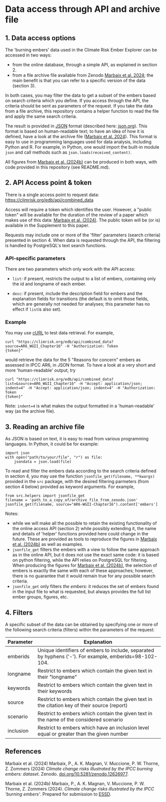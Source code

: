 # Data access through API and archive file

## 1. Data access options

The 'burning embers' data used in the Climate Risk Ember Explorer can be accessed in two ways:

- from the online database, through a simple API, as explained in section 2.
- from a file archive file available from Zenodo [Marbaix et al. 2024](#1); 
  the main benefit is that you can refer to a specific version of the data (section 3).

In both cases, you may filter the data to get a subset of the embers based on search criteria which you define.
If you access through the API, the criteria should be sent as parameters of the request.
If you take the data from a file archive, this repository contains a helper function to read the file and apply
the same search criteria.

The result is provided in [JSON](https://en.wikipedia.org/wiki/JSON) format 
(described here: [json.org](https://json.org)).
This format is based on human-readable text; to have an idea of how it is defined, have a look at the archive 
file ([Marbaix et al. 2024](#1)).
This format is easy to use in programming languages used for data analysis, including Python and R.
For example, in Python, one would import the built-in module `json` and call methods such as 
`json.loads(received_content)`.

All figures from [Marbaix et al. (2024b)](#2) can be produced in both ways, with code 
provided in this repository (see README.md).

## 2. API Access point & token

There is a single access point to request data:
https://climrisk.org/edb/api/combined_data

Access will require a token which identifies the user. 
However, a "public token" will be available for the duration of the review of a paper which makes use of this
data: [Marbaix et al. (2024)](#1). The public token will be (or is) available in the Supplement to this paper.

Requests may include one or more of the 'filter' parameters (search criteria) presented in section 4.
When data is requested through the API, the filtering is handled by PostgreSQL's text search functions. 

### API-specific parameters

There are two parameters which only work with the API access:

- `list`: if present, restricts the output to a list of embers, containing only the id and longname of each ember.

- `desc`: if present, include the description field for embers and the explanation fields for transitions
  (the default is to omit those fields, which are generally not needed for analyses; this parameter
  has no effect if `list`is also set).

### Example

You may use [cURL](https://en.wikipedia.org/wiki/CURL) to test data retrieval. For example,

```
curl "https://climrisk.org/edb/api/combined_data?source=AR6_WGII_Chapter16" -H "Authorization: Token
{token}"
```

would retrieve the data for the 5 "Reasons for concern" embers as assessed in IPCC AR6, in JSON format. 
To have a look at a very short and more 'human-readable' output, try

```
curl "https://climrisk.org/edb/api/combined_data?list=&source=AR6_WGII_Chapter16" -H "Accept: application/json; indent=4" -H "Accept: application/json; indent=4" -H "Authorization: Token
{token}"
```

Note: `indent=4` is what makes the output formatted in a 'human-readable' way (as the archive file).

## 3. Reading an archive file

As JSON is based on text, it is easy to read from various programming languages. In Python, it could be for example:

```
import json
with open("path/to/your/file", "r") as file:
    jsondata = json.load(file)
```
To read and filter the embers data according to the search criteria defined in section 4, 
you may use the function `jsonfile_get(filename, **kwargs)` provided in the `src` package, with the desired
filtering parmeters (from section 4 below) provided as keyword arguments. For example,

```
from src.helpers import jsonfile_get
filename = 'path_to_a_copy_of/archive_file_from_zenodo.json'
jsonfile_get(filename, source="AR6-WGII-Chapter16").content['embers']
```
Notes: 
- while we will make all the possible to retain the existing functionality of the online access API
  (section 2) while possibly extending it, the name and details of 'helper' functions provided here could change in the future.
  These are provided as tools to reproduce the figures in [Marbaix et al. (2024b)](#2) as well as examples.
- `jsonfile_get` filters the embers with a view to follow the same approach as in the online API, but 
  it does not use the exact same code: it is based on python filtering, while the API relies on PostgreSQL
  for filtering. When producing the figures for [Marbaix et al. (2024b)](#2), the selection of embers is exactly
  the same with each of these approaches; however, there is no guarantee that it would remain true for any possible 
  search criteria.
- `jsonfile_get` only filters *the embers*: it reduces the set of embers found in the input file to what is
  requested, but always provides the full list ember groups, figures, etc.

## 4. Filters
A specific subset of the data can be obtained by specifying one or more of the following 
search criteria (filters) within the parameters of the request:

| Parameter  | Explanation                                                                                            | 
|------------|--------------------------------------------------------------------------------------------------------|
| emberids   | Unique identifiers of embers to include, separated by hyphens ('-'). For example, emberids=98-102-104. | 
| longname   | Restrict to embers which contain the given text in their "longname"                                    | 
| keywords   | Restrict to embers which contain the given text in their keywords                                      | 
| source     | Restrict to embers which contain the given text in the citation key of their source (report)           | 
| scenario   | Restrict to embers which contain the given text in the name of the considered scenario                 | 
| inclusion  | Restrict to embers which have an inclusion level equal or greater than the given number                | 


## References
<a id="1">Marbaix et al. (2024)</a>
Marbaix, P., A. K. Magnan, V. Muccione, P. W. Thorne, Z. Zommers (2024)
*Climate change risks illustrated by the IPCC burning embers: dataset*.
Zenodo. [doi.org/10.5281/zenodo.12626977](https://doi.org/10.5281/zenodo.12626977).

<a id="2">Marbaix et al. (2024b)</a> 
Marbaix, P., A. K. Magnan, V. Muccione, P. W. Thorne, Z. Zommers (2024).
*Climate change risks illustrated by the IPCC 'burning embers'*.
Prepared for submission to [ESSD](https://www.earth-system-science-data.net).